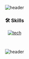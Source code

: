 <div align=center>

![header](https://capsule-render.vercel.app/api?type=waving&color=timeGradient&height=120&animation=fadeIn&section=header&text=&fontAlign=70)

### 🛠️ Skills

[![tech](https://skillicons.dev/icons?i=java,python,spring,mysql,c,redis&perline=7)](https://skillicons.dev)

<br/>

![header](https://capsule-render.vercel.app/api?type=waving&color=timeGradient&height=120&animation=fadeIn&section=footer)
</div>
